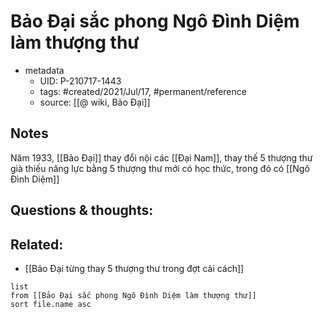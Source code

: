 ---
---

# Bảo Đại sắc phong Ngô Đình Diệm làm thượng thư

- metadata
	- UID: P-210717-1443
	- tags: #created/2021/Jul/17, #permanent/reference
	- source: [[@ wiki, Bảo Đại]]

## Notes
Năm 1933, [[Bảo Đại]] thay đổi nội các [[Đại Nam]], thay thế 5 thượng thư già thiếu năng lực bằng 5 thượng thư mới có học thức, trong đó có [[Ngô Đình Diệm]]

## Questions & thoughts:

## Related:
- [[Bảo Đại từng thay 5 thượng thư trong đợt cải cách]]
```dataview
list
from [[Bảo Đại sắc phong Ngô Đình Diệm làm thượng thư]]
sort file.name asc
```
